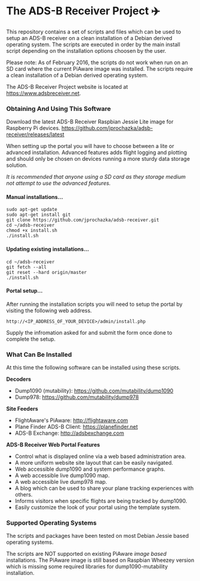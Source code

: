 # The ADS-B Receiver Project :airplane:

This repository contains a set of scripts and files which can be used to setup an ADS-B
receiver on a clean installation of a Debian derived operating system. The scripts are executed
in order by the main install script depending on the installation options choosen by the user.

Please note: As of February 2016, the scripts do not work when run on an SD card where the current PiAware image was installed. The scripts require a clean installation of a Debian derived operating system.

The ADS-B Receiver Project website is located at https://www.adsbreceiver.net.

### Obtaining And Using This Software

Download the latest ADS-B Receiver Raspbian Jessie Lite image for Raspberry Pi devices.
https://github.com/jprochazka/adsb-receiver/releases/latest

When setting up the portal you will have to choose between a lite or advanced installation. Advanced features adds flight logging and plotting and should only be chosen on devices running a more sturdy data storage solution.

*It is recommended that anyone using a SD card as they storage medium not attempt to use the advanced features.*

#### Manual installations...

    sudo apt-get update
    sudo apt-get install git
    git clone https://github.com/jprochazka/adsb-receiver.git
    cd ~/adsb-receiver
    chmod +x install.sh
    ./install.sh
    
#### Updating existing installations...

    cd ~/adsb-receiver
    git fetch --all
    git reset --hard origin/master
    ./install.sh
    
#### Portal setup...

After running the installation scripts you will need to setup the portal by visiting the following web address.

    http://<IP_ADDRESS_OF_YOUR_DEVICE>/admin/install.php
    
Supply the infromation asked for and submit the form once done to complete the setup.

### What Can Be Installed

At this time the following software can be installed using these scripts.

**Decoders**

* Dump1090 (mutability):  https://github.com/mutability/dump1090
* Dump978:                https://github.com/mutability/dump978

**Site Feeders**

* FlightAware's PiAware:      http://flightaware.com
* Plane Finder ADS-B Client:  https://planefinder.net
* ADS-B Exchange:             http://adsbexchange.com

**ADS-B Receiver Web Portal Features**

* Control what is displayed online via a web based administration area.
* A more uniform website site layout that can be easily navigated.
* Web accessible dump1090 and system performance graphs.
* A web accessible live dump1090 map.
* A web accessible live dump978 map.
* A blog which can be used to share your plane tracking experiences with others.
* Informs visitors when specific flights are being tracked by dump1090.
* Easily customize the look of your portal using the template system.

### Supported Operating Systems

The scripts and packages have been tested on most Debian Jessie based operating systems.

The scripts are NOT supported on existing PiAware *image based* installations. The PiAware image is still based on Raspbian Wheezey version which is missing some required libraries for dump1090-mutability installation.
